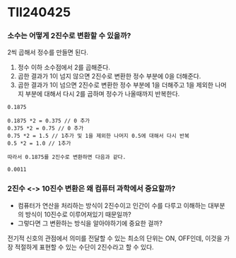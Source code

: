 # TIl240425

### 소수는 어떻게 2진수로 변환할 수 있을까? 

2씩 곱해서 정수를 만들면 된다.

1. 정수 이하 소수점에서 2를 곱해준다.
2. 곱한 결과가 1이 넘지 않으면 2진수로 변환한 정수 부분에 0을 더해준다. 
3. 곱한 결과가 1이 넘으면  2진수로 변환한 정수 부분에 1을 더해주고 1을 제외한 나머지 부분에 대해서 다시 2를 곱하며 정수가 나올때까지 반복한다.

```
0.1875

0.1875 *2 = 0.375 // 0 추가
0.375 *2 = 0.75 // 0 추가
0.75 *2 = 1.5 // 1추가 및 1을 제외한 나머지 0.5에 대해서 다시 반복
0.5 *2 = 1.0 // 1추가 

따라서 0.1875를 2진수로 변환하면 다음과 같다. 

0.0011
```



### 2진수 <-> 10진수 변환은 왜 컴퓨터 과학에서 중요할까? 

* 컴퓨터가 연산을 처리하는 방식이 2진수이고 인간이 수를 다루고 이해하는 대부분의 방식이 10진수로 이루어져있기 때문일까?
* 그렇다면 그 변환하는 방식을 알아야하기에 중요한 걸까? 



전기적 신호의 관점에서 의미를 전달할 수 있는 최소의 단위는 ON, OFF인데, 이것을 가장 적절하게 표현할 수 있는 수단이 2진수라고 할 수 있다. 





